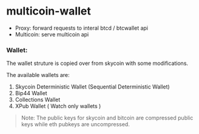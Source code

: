 # multicoin-wallet

- Proxy: forward requests to interal btcd / btcwallet api
- Multicoin: serve multicoin api


### Wallet:
The wallet struture is copied over from skycoin with some modifications.

The available wallets are:
1) Skycoin Deterministic Wallet (Sequential Deterministic Wallet)
2) Bip44 Wallet
3) Collections Wallet
4) XPub Wallet ( Watch only wallets )


> Note: The public keys for skycoin and bitcoin are compressed public keys while eth pubkeys are uncompressed.



